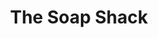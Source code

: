 ---
title: "The Soap Shack"
url: /castell-newydd-emlyn-newcastle-emlyn/the-soap-shack/
shop: shop
---